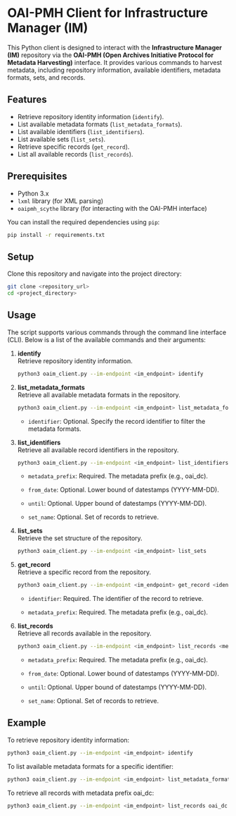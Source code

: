 # OAI-PMH Client for Infrastructure Manager (IM)

This Python client is designed to interact with the **Infrastructure Manager (IM)** repository via the **OAI-PMH (Open Archives Initiative Protocol for Metadata Harvesting)** interface. It provides various commands to harvest metadata, including repository information, available identifiers, metadata formats, sets, and records.


## Features

- Retrieve repository identity information (`identify`).
- List available metadata formats (`list_metadata_formats`).
- List available identifiers (`list_identifiers`).
- List available sets (`list_sets`).
- Retrieve specific records (`get_record`).
- List all available records (`list_records`).


## Prerequisites

- Python 3.x
- `lxml` library (for XML parsing)
- `oaipmh_scythe` library (for interacting with the OAI-PMH interface)

You can install the required dependencies using `pip`:

```bash
pip install -r requirements.txt
```


## Setup

Clone this repository and navigate into the project directory:

```bash
git clone <repository_url>
cd <project_directory>
```


## Usage
The script supports various commands through the command line interface (CLI). Below is a list of the available commands and their arguments:

1. **identify**  
Retrieve repository identity information.

    ```bash
    python3 oaim_client.py --im-endpoint <im_endpoint> identify
    ```


2. **list_metadata_formats**  
Retrieve all available metadata formats in the repository.

    ```bash
    python3 oaim_client.py --im-endpoint <im_endpoint> list_metadata_formats [identifier]
    ```
    - `identifier`: Optional. Specify the record identifier to filter the metadata formats.


3. **list_identifiers**  
Retrieve all available record identifiers in the repository.

    ```bash
    python3 oaim_client.py --im-endpoint <im_endpoint> list_identifiers <metadata_prefix> [--from <from_date>] [--until <until_date>] [--set <set_name>]
    ```

    - `metadata_prefix`: Required. The metadata prefix (e.g., oai_dc).

    - `from_date`: Optional. Lower bound of datestamps (YYYY-MM-DD).

    - `until`: Optional. Upper bound of datestamps (YYYY-MM-DD).

    - `set_name`: Optional. Set of records to retrieve.

4. **list_sets**  
Retrieve the set structure of the repository.

    ```bash
    python3 oaim_client.py --im-endpoint <im_endpoint> list_sets
    ```

5. **get_record**  
Retrieve a specific record from the repository.

    ```bash
    python3 oaim_client.py --im-endpoint <im_endpoint> get_record <identifier> <metadata_prefix>
    ```

    - `identifier`: Required. The identifier of the record to retrieve.

    - `metadata_prefix`: Required. The metadata prefix (e.g., oai_dc).

6. **list_records**  
Retrieve all records available in the repository.

    ```bash
    python3 oaim_client.py --im-endpoint <im_endpoint> list_records <metadata_prefix> [--from <from_date>] [--until <until_date>] [--set <set_name>]
    ```

    - `metadata_prefix`: Required. The metadata prefix (e.g., oai_dc).

    - `from_date`: Optional. Lower bound of datestamps (YYYY-MM-DD).

    - `until`: Optional. Upper bound of datestamps (YYYY-MM-DD).

    - `set_name`: Optional. Set of records to retrieve.


## Example
To retrieve repository identity information:

```bash
python3 oaim_client.py --im-endpoint <im_endpoint> identify
```

To list available metadata formats for a specific identifier:

```bash
python3 oaim_client.py --im-endpoint <im_endpoint> list_metadata_formats
```

To retrieve all records with metadata prefix oai_dc:

```bash
python3 oaim_client.py --im-endpoint <im_endpoint> list_records oai_dc --from 2020-01-21
```
